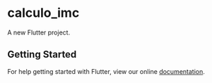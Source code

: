 # calculo_imc

A new Flutter project.

## Getting Started

For help getting started with Flutter, view our online
[documentation](https://flutter.io/).
